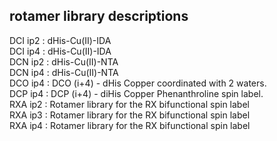 ## rotamer library descriptions
DCI ip2  : dHis-Cu(II)-IDA  
DCI ip4  : dHis-Cu(II)-IDA  
DCN ip2  : dHis-Cu(II)-NTA  
DCN ip4  : dHis-Cu(II)-NTA  
DCO ip4  : DCO (i+4) - dHis Copper coordinated with 2 waters.  
DCP ip4  : DCP (i+4) - diHis Copper Phenanthroline spin label.  
RXA ip2  : Rotamer library for the RX bifunctional spin label  
RXA ip3  : Rotamer library for the RX bifunctional spin label  
RXA ip4  : Rotamer library for the RX bifunctional spin label  
